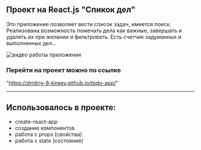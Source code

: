 ## Проект на React.js "Спикок дел"

Это приложение позволяет вести список задач, имеется поиск. Реализована
возможность помечать дела как важные, завершать и удалять их при желании и
фильтровать. Есть счетчик задуманных и выполненных дел...

![видео работы приложения](https://j.gifs.com/xvO75r.gif)

### Перейти на проект можно по ссылке

"https://dmitriy-8-kireev.github.io/todo-app/"

---

## Использовалось в проекте:

- create-react-app
- создание компонентов
- работа с props (свойства)
- работа с state (состояние)
